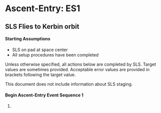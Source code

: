 # Ascent-Entry: ES1

## SLS Flies to Kerbin orbit

#### Starting Assumptions

* SLS on pad at space center
* All setup procedures have been completed

Unless otherwise specified, all actions below are completed by SLS. Target values are sometimes provided. Acceptable error values are provided in brackets following the target value.

This document does not include information about SLS staging.

#### Begin Ascent-Entry Event Sequence 1

1. 